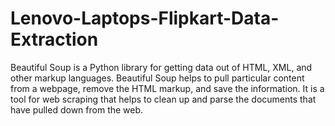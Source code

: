 # Lenovo-Laptops-Flipkart-Data-Extraction
Beautiful Soup is a Python library for getting data out of HTML, XML, and other markup languages. Beautiful Soup helps to pull particular content from a webpage, remove the HTML markup, and save the information. It is a tool for web scraping that helps to clean up and parse the documents that have pulled down from the web.
